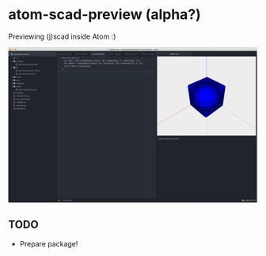 # atom-scad-preview (alpha?)

Previewing (j)scad inside Atom :)

![A screenshot of your package](screenshot.jpg)

## TODO

* Prepare package!
